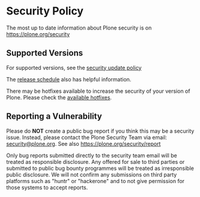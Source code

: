 # Security Policy

The most up to date information about Plone security is on https://plone.org/security

## Supported Versions

For supported versions, see the [security update policy](https://plone.org/security/update-policy)

The [release schedule](https://plone.org/download/release-schedule) also has helpful information.

There may be hotfixes available to increase the security of your version of Plone. Please check the [available hotfixes](https://plone.org/security/hotfixes).

## Reporting a Vulnerability

Please do **NOT** create a public bug report if you think this may be a security issue.
Instead, please contact the Plone Security Team via email: security@plone.org.
See also https://plone.org/security/report

Only bug reports submitted directly to the security team email will be treated as responsible disclosure. Any offered for sale to third parties or submitted to public bug bounty programmes will be treated as irresponsible public disclosure. We will not confirm any submissions on third party platforms such as "huntr" or "hackerone" and to not give permission for those systems to accept reports.
